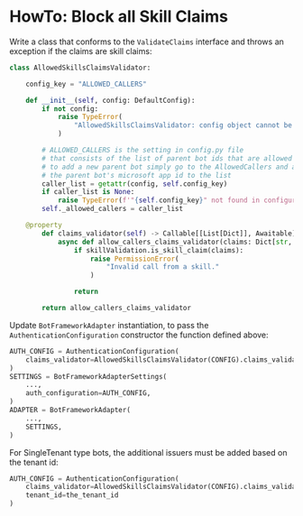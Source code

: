 # HowTo: Block all Skill Claims

Write a class that conforms to the `ValidateClaims` interface and throws an exception if the claims are skill claims:
```python
class AllowedSkillsClaimsValidator:

    config_key = "ALLOWED_CALLERS"

    def __init__(self, config: DefaultConfig):
        if not config:
            raise TypeError(
                "AllowedSkillsClaimsValidator: config object cannot be None."
            )

        # ALLOWED_CALLERS is the setting in config.py file
        # that consists of the list of parent bot ids that are allowed to access the skill
        # to add a new parent bot simply go to the AllowedCallers and add
        # the parent bot's microsoft app id to the list
        caller_list = getattr(config, self.config_key)
        if caller_list is None:
            raise TypeError(f'"{self.config_key}" not found in configuration.')
        self._allowed_callers = caller_list

    @property
        def claims_validator(self) -> Callable[[List[Dict]], Awaitable]:
            async def allow_callers_claims_validator(claims: Dict[str, object]):
                if skillValidation.is_skill_claim(claims):
                    raise PermissionError(
                        "Invalid call from a skill."
                    )

                return

        return allow_callers_claims_validator
```

Update `BotFrameworkAdapter` instantiation, to pass the `AuthenticationConfiguration` constructor the function defined above:
```python
AUTH_CONFIG = AuthenticationConfiguration(
    claims_validator=AllowedSkillsClaimsValidator(CONFIG).claims_validator
)
SETTINGS = BotFrameworkAdapterSettings(
    ...,
    auth_configuration=AUTH_CONFIG,
)
ADAPTER = BotFrameworkAdapter(
    ...,
    SETTINGS,
)
```

For SingleTenant type bots, the additional issuers must be added based on the tenant id:
```python
AUTH_CONFIG = AuthenticationConfiguration(
    claims_validator=AllowedSkillsClaimsValidator(CONFIG).claims_validator,
    tenant_id=the_tenant_id
)
```
